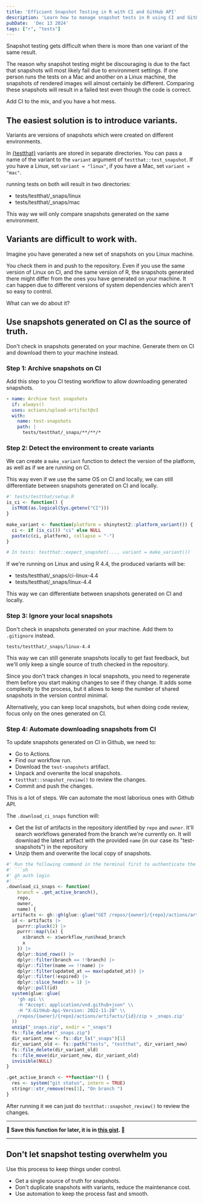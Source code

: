 ```yaml
---
title: 'Efficient Snapshot Testing in R with CI and GitHub API'
description: 'Learn how to manage snapshot tests in R using CI and GitHub API to ensure consistency across different environments.'
pubDate:  'Dec 13 2024'
tags: ["r", "tests"]
---
```


Snapshot testing gets difficult when there is more than one variant of the same result.

The reason why snapshot testing might be discouraging is due to the fact that snapshots will most likely fail due to environment settings. If one person runs the tests on a Mac and another on a Linux machine, the snapshots of rendered images will almost certainly be different. Comparing these snapshots will result in a failed test even though the code is correct.

Add CI to the mix, and you have a hot mess.

## The easiest solution is to introduce variants.

Variants are versions of snapshots which were created on different environments.

In [{testthat}](https://testthat.r-lib.org/reference/expect_snapshot.html) variants are stored in separate directories. You can pass a name of the variant to the `variant` argument of `testthat::test_snapshot`. If you have a Linux, set `variant = "linux"`, if you have a Mac, set `variant = "mac"`.

running tests on both will result in two directories:

- tests/testthat/_snaps/linux
- tests/testthat/_snaps/mac

This way we will only compare snapshots generated on the same environment.

## Variants are difficult to work with.

Imagine you have generated a new set of snapshots on you Linux machine.

You check them in and push to the repository. Even if you use the same version of Linux on CI, and the same version of R, the snapshots generated there might differ from the ones you have generated on your machine. It can happen due to different versions of system dependencies which aren't so easy to control.

What can we do about it?

## Use snapshots generated on CI as the source of truth.

Don't check in snapshots generated on your machine. Generate them on CI and download them to your machine instead.

### Step 1: Archive snapshots on CI

Add this step to you CI testing workflow to allow downloading generated snapshots.

```yaml
- name: Archive test snapshots
  if: always()
  uses: actions/upload-artifact@v3
  with:
    name: test-snapshots
    path: |
      tests/testthat/_snaps/**/**/*
```

### Step 2: Detect the environment to create variants

We can create a `make_variant` function to detect the version of the platform, as well as if we are running on CI.

This way even if we use the same OS on CI and locally, we can still differentiate between snapshots generated on CI and locally.

```r
#' tests/testthat/setup.R
is_ci <- function() {
  isTRUE(as.logical(Sys.getenv("CI")))
}

make_variant <- function(platform = shinytest2::platform_variant()) {
  ci <- if (is_ci()) "ci" else NULL
  paste(c(ci, platform), collapse = "-")
}

# In tests: testthat::expect_snapshot(..., variant = make_variant())
```

If we're running on Linux and using R 4.4, the produced variants will be:

- tests/testthat/_snaps/ci-linux-4.4
- tests/testthat/_snaps/linux-4.4

This way we can differentiate between snapshots generated on CI and locally.

### Step 3: Ignore your local snapshots

Don't check in snapshots generated on your machine. Add them to `.gitignore` instead.

```.gitignore
tests/testthat/_snaps/linux-4.4
```

This way we can still generate snapshots locally to get fast feedback, but we'll only keep a single source of truth checked in the repository.

Since you don't track changes in local snapshots, you need to regenerate them before you start making changes to see if they change. It adds some complexity to the process, but it allows to keep the number of shared snapshots in the version control minimal.

Alternatively, you can keep local snapshots, but when doing code review, focus only on the ones generated on CI.

### Step 4: Automate downloading snapshots from CI

To update snapshots generated on CI in Github, we need to:

- Go to Actions.
- Find our workflow run.
- Download the `test-snapshots` artifact.
- Unpack and overwrite the local snapshots.
- `testthat::snapshot_review()` to review the changes.
- Commit and push the changes.

This is a lot of steps. We can automate the most laborious ones with Github API.

The `.download_ci_snaps` function will:
- Get the list of artifacts in the repository identified by `repo` and `owner`. It'll search workflows generated from the branch we're currently on. It will download the latest artifact with the provided `name` (in our case its "test-snapshots") in the repository
- Unzip them and overwrite the local copy of snapshots.

```r
#' Run the following command in the terminal first to authenticate the API:
#' ```sh
#' gh auth login
#' ```
.download_ci_snaps <- function(
    branch = .get_active_branch(),
    repo,
    owner,
    name) {
  artifacts <- gh::gh(glue::glue("GET /repos/{owner}/{repo}/actions/artifacts"))
  id <- artifacts |>
    purrr::pluck(2) |>
    purrr::map(\(x) {
      x$branch <- x$workflow_run$head_branch
      x
    }) |>
    dplyr::bind_rows() |>
    dplyr::filter(branch == !!branch) |>
    dplyr::filter(name == !!name) |>
    dplyr::filter(updated_at == max(updated_at)) |>
    dplyr::filter(!expired) |>
    dplyr::slice_head(n = 1) |>
    dplyr::pull(id)
  system(glue::glue(
    'gh api \\
    -H "Accept: application/vnd.github+json" \\
    -H "X-GitHub-Api-Version: 2022-11-28" \\
    /repos/{owner}/{repo}/actions/artifacts/{id}/zip > _snaps.zip'
  ))
  unzip("_snaps.zip", exdir = "_snaps")
  fs::file_delete("_snaps.zip")
  dir_variant_new <- fs::dir_ls("_snaps")[1]
  dir_variant_old <- fs::path("tests", "testthat", dir_variant_new)
  fs::file_delete(dir_variant_old)
  fs::file_move(dir_variant_new, dir_variant_old)
  invisible(NULL)
}

.get_active_branch <- **function**() {
  res <- system("git status", intern = TRUE)
  stringr::str_remove(res[1], "On branch ")
}
```

After running it we can just do `testthat::snapshot_review()` to review the changes.

---

**💾 Save this function for later, it is in [this gist](https://gist.github.com/jakubsob/83a88e62cdb01ba49f0c292399c5a77d). 💾**

---

## Don't let snapshot testing overwhelm you

Use this process to keep things under control.

- Get a single source of truth for snapshots.
- Don't duplicate snapshots with variants, reduce the maintenance cost.
- Use automation to keep the process fast and smooth.
